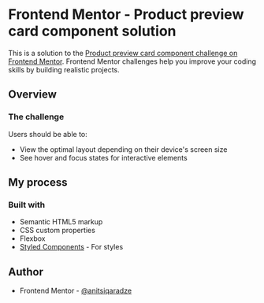 # Frontend Mentor - Product preview card component solution

This is a solution to the [Product preview card component challenge on Frontend Mentor](https://www.frontendmentor.io/challenges/product-preview-card-component-GO7UmttRfa). Frontend Mentor challenges help you improve your coding skills by building realistic projects. 



## Overview

### The challenge

Users should be able to:

- View the optimal layout depending on their device's screen size
- See hover and focus states for interactive elements



## My process

### Built with

- Semantic HTML5 markup
- CSS custom properties
- Flexbox
- [Styled Components](https://styled-components.com/) - For styles





## Author


- Frontend Mentor - [@anitsiqaradze](https://www.frontendmentor.io/profile/anitsiqaradze)

